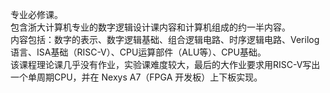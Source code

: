 专业必修课。<br>
包含浙大计算机专业的数字逻辑设计课内容和计算机组成的约一半内容。<br>
内容包括：数字的表示、数字逻辑基础、组合逻辑电路、时序逻辑电路、Verilog语言、ISA基础（RISC-V）、CPU运算部件（ALU等）、CPU基础。<br>
该课程理论课几乎没有作业，实验课难度较大，最后的大作业要求用RISC-V写出一个单周期CPU，并在 Nexys A7（FPGA 开发板）上下板实现。<br>